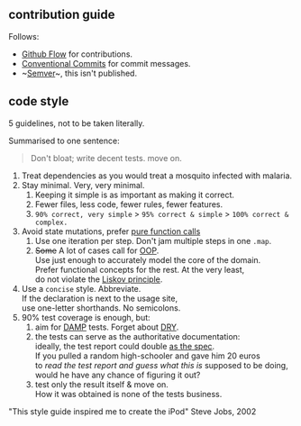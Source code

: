 
## contribution guide

Follows:

- [Github Flow][gflo] for contributions.
- [Conventional Commits][ccom] for commit messages.
- ~[Semver][semv]~, this isn't published.

## code style

5 guidelines, not to be taken literally.  

Summarised to one sentence:

> Don't bloat; write decent tests. move on.

1. Treat dependencies as you would treat a mosquito infected with malaria.
2. Stay minimal. Very, very minimal.
     1. Keeping it simple is as important as making it correct.
     2. Fewer files, less code, fewer rules, fewer features. 
     3. `90% correct, very simple` > `95% correct & simple` > `100% correct & complex.`  
3. Avoid state mutations, prefer [pure function calls][pure]
    1. Use one iteration per step. Don't jam multiple steps in one `.map`.  
    2. ~~Some~~  A lot of cases call for [OOP][oop].  
      Use just enough to accurately model the core of the domain.  
      Prefer functional concepts for the rest. At the very least,  
      do not violate the [Liskov principle][lsp].  
4. Use a `concise` style. Abbreviate.  
   If the declaration is next to the usage site,  
   use one-letter shorthands. No semicolons.  
6. 90% test coverage is enough, but:
   1. aim for [DAMP][damp] tests. Forget about [DRY][dry].   
   2. the tests can serve as the authoritative documentation:   
      ideally, the test report could double [as the spec][spec].   
      If you pulled a random high-schooler and gave him 20 euros  
      to *read the test report and guess what this is* supposed to be doing,  
      would he have any chance of figuring it out?  
   3. test only the result itself & move on.   
      How it was obtained is none of the tests business.

"This style guide inspired me to create the iPod"
 Steve Jobs, 2002
 
  
[damp]: https://testing.googleblog.com/2019/12/testing-on-toilet-tests-too-dry-make.html
[pure]: https://en.wikipedia.org/wiki/Pure_function
[spec]: https://www.merriam-webster.com/dictionary/specification
[semv]: https://semver.org/
[ccom]: https://www.conventionalcommits.org/en/about/
[gflo]: https://docs.github.com/en/get-started/using-github/github-flow
[oop]: https://en.wikipedia.org/wiki/Object-oriented_programming
[dry]: https://en.wikipedia.org/wiki/Don%27t_repeat_yourself
[lsp]: https://en.wikipedia.org/wiki/Liskov_substitution_principle
